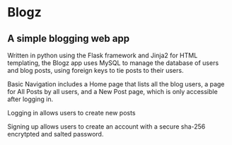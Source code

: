 # Blogz
## A simple blogging web app

Written in python using the Flask framework and Jinja2 for HTML templating, the Blogz app uses MySQL to manage the database of users and blog posts, using foreign keys to tie posts to their users.

Basic Navigation includes a Home page that lists all the blog users, a page for All Posts by all users, and a New Post page, which is only accessible after logging in.

Logging in allows users to create new posts

Signing up allows users to create an account with a secure sha-256 encrytpted and salted password.
